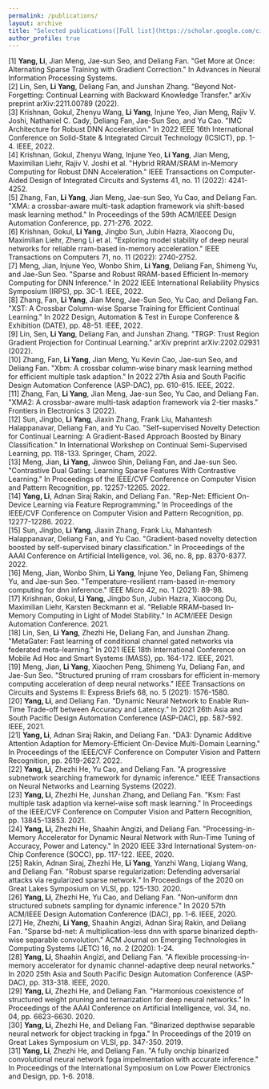 ```yaml
---
permalink: /publications/
layout: archive
title: "Selected publications([Full list](https://scholar.google.com/citations?hl=en&user=qpUT1I8AAAAJ&view_op=list_works&sortby=pubdate))"
author_profile: true
---
```



[1] **Yang, Li**, Jian Meng, Jae-sun Seo, and Deliang Fan. "Get More at Once: Alternating Sparse Training with Gradient Correction." In Advances in Neural Information Processing Systems. \
[2] Lin, Sen, **Li Yang**, Deliang Fan, and Junshan Zhang. "Beyond Not-Forgetting: Continual Learning with Backward Knowledge Transfer." arXiv preprint arXiv:2211.00789 (2022). \
[3] Krishnan, Gokul, Zhenyu Wang, **Li Yang**, Injune Yeo, Jian Meng, Rajiv V. Joshi, Nathaniel C. Cady, Deliang Fan, Jae-Sun Seo, and Yu Cao. "IMC Architecture for Robust DNN Acceleration." In 2022 IEEE 16th International Conference on Solid-State & Integrated Circuit Technology (ICSICT), pp. 1-4. IEEE, 2022. \
[4] Krishnan, Gokul, Zhenyu Wang, Injune Yeo, **Li Yang**, Jian Meng, Maximilian Liehr, Rajiv V. Joshi et al. "Hybrid RRAM/SRAM in-Memory Computing for Robust DNN Acceleration." IEEE Transactions on Computer-Aided Design of Integrated Circuits and Systems 41, no. 11 (2022): 4241-4252.\
[5] Zhang, Fan, **Li Yang**, Jian Meng, Jae-sun Seo, Yu Cao, and Deliang Fan. "XMA: a crossbar-aware multi-task adaption framework via shift-based mask learning method." In Proceedings of the 59th ACM/IEEE Design Automation Conference, pp. 271-276. 2022.\
[6] Krishnan, Gokul, **Li Yang**, Jingbo Sun, Jubin Hazra, Xiaocong Du, Maximilian Liehr, Zheng Li et al. "Exploring model stability of deep neural networks for reliable rram-based in-memory acceleration." IEEE Transactions on Computers 71, no. 11 (2022): 2740-2752.\
[7] Meng, Jian, Injune Yeo, Wonbo Shim, **Li Yang**, Deliang Fan, Shimeng Yu, and Jae-Sun Seo. "Sparse and Robust RRAM-based Efficient In-memory Computing for DNN Inference." In 2022 IEEE International Reliability Physics Symposium (IRPS), pp. 3C-1. IEEE, 2022.\
[8] Zhang, Fan, **Li Yang**, Jian Meng, Jae-Sun Seo, Yu Cao, and Deliang Fan. "XST: A Crossbar Column-wise Sparse Training for Efficient Continual Learning." In 2022 Design, Automation & Test in Europe Conference & Exhibition (DATE), pp. 48-51. IEEE, 2022.\
[9] Lin, Sen, **Li Yang**, Deliang Fan, and Junshan Zhang. "TRGP: Trust Region Gradient Projection for Continual Learning." arXiv preprint arXiv:2202.02931 (2022).\
[10] Zhang, Fan, **Li Yang**, Jian Meng, Yu Kevin Cao, Jae-sun Seo, and Deliang Fan. "Xbm: A crossbar column-wise binary mask learning method for efficient multiple task adaption." In 2022 27th Asia and South Pacific Design Automation Conference (ASP-DAC), pp. 610-615. IEEE, 2022.\
[11] Zhang, Fan, **Li Yang**, Jian Meng, Jae-sun Seo, Yu Cao, and Deliang Fan. "XMA2: A crossbar-aware multi-task adaption framework via 2-tier masks." Frontiers in Electronics 3 (2022).\
[12] Sun, Jingbo, **Li Yang**, Jiaxin Zhang, Frank Liu, Mahantesh Halappanavar, Deliang Fan, and Yu Cao. "Self-supervised Novelty Detection for Continual Learning: A Gradient-Based Approach Boosted by Binary Classification." In International Workshop on Continual Semi-Supervised Learning, pp. 118-133. Springer, Cham, 2022.\
[13] Meng, Jian, **Li Yang**, Jinwoo Shin, Deliang Fan, and Jae-sun Seo. "Contrastive Dual Gating: Learning Sparse Features With Contrastive Learning." In Proceedings of the IEEE/CVF Conference on Computer Vision and Pattern Recognition, pp. 12257-12265. 2022. \
[14] **Yang, Li**, Adnan Siraj Rakin, and Deliang Fan. "Rep-Net: Efficient On-Device Learning via Feature Reprogramming." In Proceedings of the IEEE/CVF Conference on Computer Vision and Pattern Recognition, pp. 12277-12286. 2022. \
[15] Sun, Jingbo, **Li Yang**, Jiaxin Zhang, Frank Liu, Mahantesh Halappanavar, Deliang Fan, and Yu Cao. "Gradient-based novelty detection boosted by self-supervised binary classification." In Proceedings of the AAAI Conference on Artificial Intelligence, vol. 36, no. 8, pp. 8370-8377. 2022.\
[16] Meng, Jian, Wonbo Shim, **Li Yang**, Injune Yeo, Deliang Fan, Shimeng Yu, and Jae-sun Seo. "Temperature-resilient rram-based in-memory computing for dnn inference." IEEE Micro 42, no. 1 (2021): 89-98. \
[17] Krishnan, Gokul, **Li Yang**, Jingbo Sun, Jubin Hazra, Xiaocong Du, Maximilian Liehr, Karsten Beckmann et al. "Reliable RRAM-based In-Memory Computing in Light of Model Stability." In ACM/IEEE Design Automation Conference. 2021.\
[18] Lin, Sen, **Li Yang**, Zhezhi He, Deliang Fan, and Junshan Zhang. "MetaGater: Fast learning of conditional channel gated networks via federated meta-learning." In 2021 IEEE 18th International Conference on Mobile Ad Hoc and Smart Systems (MASS), pp. 164-172. IEEE, 2021.\
[19] Meng, Jian, **Li Yang**, Xiaochen Peng, Shimeng Yu, Deliang Fan, and Jae-Sun Seo. "Structured pruning of rram crossbars for efficient in-memory computing acceleration of deep neural networks." IEEE Transactions on Circuits and Systems II: Express Briefs 68, no. 5 (2021): 1576-1580.\
[20] **Yang, Li**, and Deliang Fan. "Dynamic Neural Network to Enable Run-Time Trade-off between Accuracy and Latency." In 2021 26th Asia and South Pacific Design Automation Conference (ASP-DAC), pp. 587-592. IEEE, 2021.\
[21] **Yang, Li**, Adnan Siraj Rakin, and Deliang Fan. "DA3: Dynamic Additive Attention Adaption for Memory-Efficient On-Device Multi-Domain Learning." In Proceedings of the IEEE/CVF Conference on Computer Vision and Pattern Recognition, pp. 2619-2627. 2022.\
[22] **Yang, Li**, Zhezhi He, Yu Cao, and Deliang Fan. "A progressive subnetwork searching framework for dynamic inference." IEEE Transactions on Neural Networks and Learning Systems (2022).\
[23] **Yang, Li**, Zhezhi He, Junshan Zhang, and Deliang Fan. "Ksm: Fast multiple task adaption via kernel-wise soft mask learning." In Proceedings of the IEEE/CVF Conference on Computer Vision and Pattern Recognition, pp. 13845-13853. 2021.\
[24] **Yang, Li**, Zhezhi He, Shaahin Angizi, and Deliang Fan. "Processing-in-Memory Accelerator for Dynamic Neural Network with Run-Time Tuning of Accuracy, Power and Latency." In 2020 IEEE 33rd International System-on-Chip Conference (SOCC), pp. 117-122. IEEE, 2020.\
[25] Rakin, Adnan Siraj, Zhezhi He, **Li Yang**, Yanzhi Wang, Liqiang Wang, and Deliang Fan. "Robust sparse regularization: Defending adversarial attacks via regularized sparse network." In Proceedings of the 2020 on Great Lakes Symposium on VLSI, pp. 125-130. 2020.\
[26] **Yang, Li**, Zhezhi He, Yu Cao, and Deliang Fan. "Non-uniform dnn structured subnets sampling for dynamic inference." In 2020 57th ACM/IEEE Design Automation Conference (DAC), pp. 1-6. IEEE, 2020.\
[27] He, Zhezhi, **Li Yang**, Shaahin Angizi, Adnan Siraj Rakin, and Deliang Fan. "Sparse bd-net: A multiplication-less dnn with sparse binarized depth-wise separable convolution." ACM Journal on Emerging Technologies in Computing Systems (JETC) 16, no. 2 (2020): 1-24.\
[28] **Yang, Li**, Shaahin Angizi, and Deliang Fan. "A flexible processing-in-memory accelerator for dynamic channel-adaptive deep neural networks." In 2020 25th Asia and South Pacific Design Automation Conference (ASP-DAC), pp. 313-318. IEEE, 2020.\
[29] **Yang, Li**, Zhezhi He, and Deliang Fan. "Harmonious coexistence of structured weight pruning and ternarization for deep neural networks." In Proceedings of the AAAI Conference on Artificial Intelligence, vol. 34, no. 04, pp. 6623-6630. 2020.\
[30] **Yang, Li**, Zhezhi He, and Deliang Fan. "Binarized depthwise separable neural network for object tracking in fpga." In Proceedings of the 2019 on Great Lakes Symposium on VLSI, pp. 347-350. 2019.\
[31] **Yang, Li**, Zhezhi He, and Deliang Fan. "A fully onchip binarized convolutional neural network fpga impelmentation with accurate inference." In Proceedings of the International Symposium on Low Power Electronics and Design, pp. 1-6. 2018.
